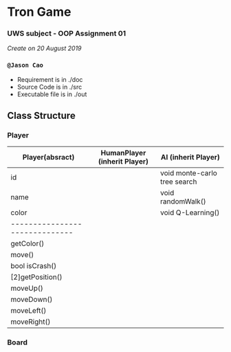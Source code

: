 # Tron Game
### UWS subject - OOP Assignment 01  
*Create on 20 August 2019*
### `@Jason Cao`  
- Requirement is in ./doc
- Source Code is in ./src
- Executable file is in ./out

## Class Structure
### Player

|Player(absract)     |HumanPlayer (inherit Player) |AI (inherit Player)|
|      ---           |---                          |---                         |
|id                  |                             |void monte-carlo tree search| 
|name                |                             |void randomWalk()           |  
|color               |                             |void Q-Learning()           |
|------------------------------|
|getColor()          |
|move()              |
|bool isCrash()      |
|[2]getPosition()    |
|moveUp()            |
|moveDown()          |
|moveLeft()          |
|moveRight()         |

### Board
